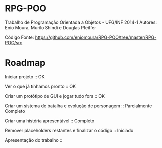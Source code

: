 RPG-POO
===================================================================

Trabalho de Programação Orientada a Objetos - UFG/INF 2014-1
Autores: Enio Moura, Murilo Shindi e Douglas Pfeiffer

Código Fonte: https://github.com/eniomoura/RPG-POO/tree/master/RPG-POO/src

Roadmap
===================================================================
Iniciar projeto                                         :: OK

Ver o que já tínhamos pronto                            :: OK

Criar um protótipo de GUI e jogar tudo fora             :: OK

Criar um sistema de batalha e evolução de personagem    :: Parcialmente Completo

Criar uma história apresentável                         :: Completo

Remover placeholders restantes e finalizar o código     :: Iniciado

Apresentação do trabalho                                ::
